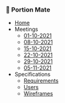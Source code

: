 <h3>🙌 Portion Mate</h3>

* [Home](home)
* Meetings
  * [01-10-2021](2021-10-01)
  * [08-10-2021](2021-10-08)
  * [15-10-2021](2021-10-15)
  * [22-10-2021](2021-10-22)
  * [29-10-2021](2021-10-29)
  * [05-11-2021](2021-11-05)
* Specifications
  * [Requirements](requirements)
  * [Users](users)
  * [Wireframes](wireframes)